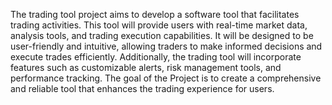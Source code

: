 The trading tool project aims to develop a software tool that facilitates trading activities. This tool will provide users with real-time market data, analysis tools, and trading execution capabilities. It will be designed to be user-friendly and intuitive, allowing traders to make informed decisions and execute trades efficiently. Additionally, the trading tool will incorporate features such as customizable alerts, risk management tools, and performance tracking. The goal of the Project is to create a comprehensive and reliable tool that enhances the trading experience for users.
